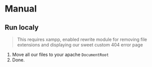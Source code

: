# Manual

## Run localy

> This requires xampp, enabled rewrite module for removing file extensions and displaying our sweet custom 404 error
> page

1. Move all our files to your apache `DocumentRoot`
2. Done.
